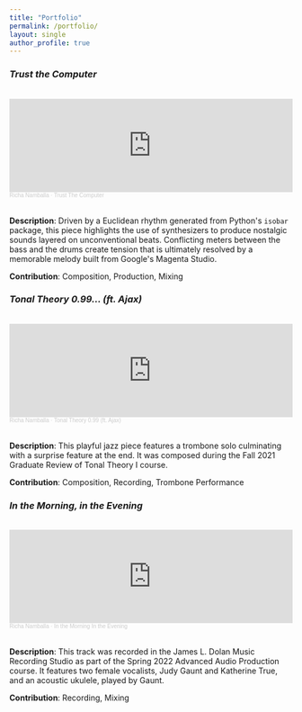 ```yaml
---
title: "Portfolio"
permalink: /portfolio/
layout: single
author_profile: true
---
```


###  _Trust the Computer_
<br>
<iframe width="100%" height="166" scrolling="no" frameborder="no" allow="autoplay" src="https://w.soundcloud.com/player/?url=https%3A//api.soundcloud.com/tracks/1367988541&color=%23ff0a00&auto_play=false&hide_related=false&show_comments=true&show_user=true&show_reposts=false&show_teaser=true"></iframe><div style="font-size: 10px; color: #cccccc;line-break: anywhere;word-break: normal;overflow: hidden;white-space: nowrap;text-overflow: ellipsis; font-family: Interstate,Lucida Grande,Lucida Sans Unicode,Lucida Sans,Garuda,Verdana,Tahoma,sans-serif;font-weight: 100;"><a href="https://soundcloud.com/richanamballa" title="Richa Namballa" target="_blank" style="color: #cccccc; text-decoration: none;">Richa Namballa</a> · <a href="https://soundcloud.com/richanamballa/trust-the-computer" title="Trust The Computer" target="_blank" style="color: #cccccc; text-decoration: none;">Trust The Computer</a></div>
<br>

**Description**: Driven by a Euclidean rhythm generated from Python's `isobar` package, this piece highlights the use of synthesizers to produce nostalgic sounds layered on unconventional beats. Conflicting meters between the bass and the drums create tension that is ultimately resolved by a memorable melody built from Google's Magenta Studio.

**Contribution**: Composition, Production, Mixing

### _Tonal Theory 0.99... (ft. Ajax)_
<br>
<iframe width="100%" height="166" scrolling="no" frameborder="no" allow="autoplay" src="https://w.soundcloud.com/player/?url=https%3A//api.soundcloud.com/tracks/1367987548&color=%23ff0a00&auto_play=false&hide_related=false&show_comments=true&show_user=true&show_reposts=false&show_teaser=true"></iframe><div style="font-size: 10px; color: #cccccc;line-break: anywhere;word-break: normal;overflow: hidden;white-space: nowrap;text-overflow: ellipsis; font-family: Interstate,Lucida Grande,Lucida Sans Unicode,Lucida Sans,Garuda,Verdana,Tahoma,sans-serif;font-weight: 100;"><a href="https://soundcloud.com/richanamballa" title="Richa Namballa" target="_blank" style="color: #cccccc; text-decoration: none;">Richa Namballa</a> · <a href="https://soundcloud.com/richanamballa/tonal-theory-099-ft-ajax" title="Tonal Theory 0.99 (ft. Ajax)" target="_blank" style="color: #cccccc; text-decoration: none;">Tonal Theory 0.99 (ft. Ajax)</a></div>
<br>

**Description**: This playful jazz piece features a trombone solo culminating with a surprise feature at the end. It was composed during the Fall 2021 Graduate Review of Tonal Theory I course.

**Contribution**: Composition, Recording, Trombone Performance

### _In the Morning, in the Evening_
<br>
<iframe width="100%" height="166" scrolling="no" frameborder="no" allow="autoplay" src="https://w.soundcloud.com/player/?url=https%3A//api.soundcloud.com/tracks/1367990398%3Fsecret_token%3Ds-trgCk0fFzYe&color=%23ff0a00&auto_play=false&hide_related=false&show_comments=true&show_user=true&show_reposts=false&show_teaser=true"></iframe><div style="font-size: 10px; color: #cccccc;line-break: anywhere;word-break: normal;overflow: hidden;white-space: nowrap;text-overflow: ellipsis; font-family: Interstate,Lucida Grande,Lucida Sans Unicode,Lucida Sans,Garuda,Verdana,Tahoma,sans-serif;font-weight: 100;"><a href="https://soundcloud.com/richanamballa" title="Richa Namballa" target="_blank" style="color: #cccccc; text-decoration: none;">Richa Namballa</a> · <a href="https://soundcloud.com/richanamballa/in-the-morning-in-the-evening/s-trgCk0fFzYe" title="In the Morning In the Evening" target="_blank" style="color: #cccccc; text-decoration: none;">In the Morning In the Evening</a></div>
<br>

**Description**: This track was recorded in the James L. Dolan Music Recording Studio as part of the Spring 2022 Advanced Audio Production course. It features two female vocalists, Judy Gaunt and Katherine True, and an acoustic ukulele, played by Gaunt.

**Contribution**: Recording, Mixing
